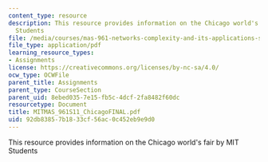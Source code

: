 ```yaml
---
content_type: resource
description: This resource provides information on the Chicago world's fair by MIT
  Students
file: /media/courses/mas-961-networks-complexity-and-its-applications-spring-2011/92db83857b1833cf56ac0c452eb9e9d0_MITMAS_961S11_ChicagoFINAL.pdf
file_type: application/pdf
learning_resource_types:
- Assignments
license: https://creativecommons.org/licenses/by-nc-sa/4.0/
ocw_type: OCWFile
parent_title: Assignments
parent_type: CourseSection
parent_uid: 8ebed035-7e15-fb5c-4dcf-2fa8482f60dc
resourcetype: Document
title: MITMAS_961S11_ChicagoFINAL.pdf
uid: 92db8385-7b18-33cf-56ac-0c452eb9e9d0
---
```

This resource provides information on the Chicago world's fair by MIT Students